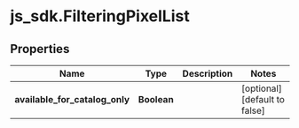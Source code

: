 # js_sdk.FilteringPixelList

## Properties
Name | Type | Description | Notes
------------ | ------------- | ------------- | -------------
**available_for_catalog_only** | **Boolean** |  | [optional] [default to false]
